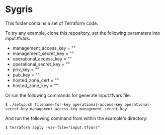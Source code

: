 # Sygris
This folder contains a set of Terraform code. 

To try any example, clone this repository, set the following parameters into input.tfvars:

- management_access_key  = ""
- management_secret_key  = ""
- operational_access_key = ""
- operational_secret_key = ""
- priv_key = ""
- pub_key = ""
- hosted_zone_cert = ""
- hosted_zone_key = ""

Or run the following commands for generate input.tfvars file:

```shell
$ ./setup.sh filename-for-key operational-access-key operational-secret-key management-access-key management-secret-key
```

And run the following command from within the example's directory:

```shell
$ terraform apply -var-file="input.tfvars"
```


